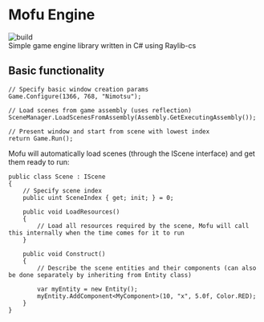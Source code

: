 # Mofu Engine
![build](https://github.com/raulandre/mofu-engine/actions/workflows/dotnet.yml/badge.svg)     
Simple game engine library written in C# using Raylib-cs
## Basic functionality
```
// Specify basic window creation params
Game.Configure(1366, 768, "Nimotsu");

// Load scenes from game assembly (uses reflection)
SceneManager.LoadScenesFromAssembly(Assembly.GetExecutingAssembly());

// Present window and start from scene with lowest index
return Game.Run(); 
```
Mofu will automatically load scenes (through the IScene interface) and get them ready to run:
```
public class Scene : IScene
{
    // Specify scene index
    public uint SceneIndex { get; init; } = 0;
    
    public void LoadResources()
    {
        // Load all resources required by the scene, Mofu will call this internally when the time comes for it to run
    }

    public void Construct()
    {
        // Describe the scene entities and their components (can also be done separately by inheriting from Entity class)

        var myEntity = new Entity();
        myEntity.AddComponent<MyComponent>(10, "x", 5.0f, Color.RED);
    }
}
```

